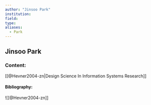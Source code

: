 ```yaml
---
author: "Jinsoo Park"
institution:
field:
type:
aliases:
  - Park
---
```


## Jinsoo Park

### Content:
[[@Hevner2004-zn|Design Science In Information Systems Research]]

#### Bibliography:

![[@Hevner2004-zn]]